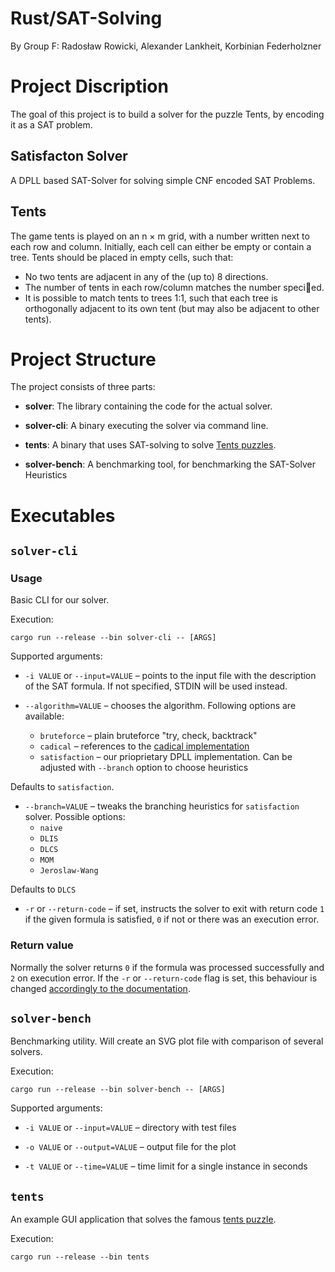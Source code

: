 # Rust/SAT-Solving
By Group F: Radosław Rowicki, Alexander Lankheit, Korbinian Federholzner

# Project Discription

The goal of this project is to build a solver for the puzzle Tents,
by encoding it as a SAT problem. 

## Satisfacton Solver

A DPLL based SAT-Solver for solving simple CNF encoded SAT Problems.

## Tents

The game tents is played on an n × m grid, with
a number written next to each row and column. Initially, each cell can either
be empty or contain a tree. Tents should be placed in empty cells, such that:
* No two tents are adjacent in any of the (up to) 8 directions.
* The number of tents in each row/column matches the number specied.
* It is possible to match tents to trees 1:1, such that each tree is orthogonally adjacent to its own tent (but may also be adjacent to other tents).


# Project Structure

The project consists of three parts:

* __solver__:
    The library containing the code for the actual solver.

* __solver-cli__:
    A binary executing the solver via command line.

* __tents__:
    A binary that uses SAT-solving to solve [Tents puzzles](https://brainbashers.com/tents.asp).

* __solver-bench__: 
    A benchmarking tool, for benchmarking the SAT-Solver Heuristics

# Executables

## `solver-cli`

### Usage

Basic CLI for our solver.

Execution:
```
cargo run --release --bin solver-cli -- [ARGS]
```
    
Supported arguments:
    
  * `-i VALUE` or `--input=VALUE` – points to the input file with the
  description of the SAT formula. If not specified, STDIN will be used
  instead.
  
  * `--algorithm=VALUE` – chooses the algorithm. Following options are available:
    - `bruteforce` – plain bruteforce "try, check, backtrack"
    - `cadical` – references to the [cadical implementation](http://fmv.jku.at/cadical/)
    - `satisfaction` – our prioprietary DPLL implementation. Can be adjusted with
    `--branch` option to choose heuristics
    
   Defaults to `satisfaction`.
    
  * `--branch=VALUE` – tweaks the branching heuristics for `satisfaction` solver.
  Possible options:
    - `naive`
    - `DLIS`
    - `DLCS`
    - `MOM`
    - `Jeroslaw-Wang`
    
  Defaults to `DLCS`
  
  * `-r` or `--return-code` – if set, instructs the solver to exit with return code `1`
  if the given formula is satisfied, `0` if not or there was an execution error.

### Return value

Normally the solver returns `0` if the formula was processed successfully and `2` on
execution error. If the `-r` or `--return-code` flag is set, this behaviour is changed [accordingly to the documentation](#Usage).


## `solver-bench`

Benchmarking utility. Will create an SVG plot file with comparison of several solvers.

Execution:
```
cargo run --release --bin solver-bench -- [ARGS]
```

Supported arguments:

  * `-i VALUE` or `--input=VALUE` – directory with test files
  
  * `-o VALUE` or `--output=VALUE` – output file for the plot
  
  * `-t VALUE` or `--time=VALUE` – time limit for a single instance in seconds

## `tents`

An example GUI application that solves the famous [tents puzzle](https://brainbashers.com/tents.asp).

Execution:
```
cargo run --release --bin tents
```